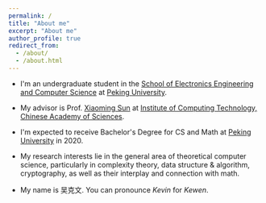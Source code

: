 ```yaml
---
permalink: /
title: "About me"
excerpt: "About me"
author_profile: true
redirect_from: 
  - /about/
  - /about.html
---
```


* I'm an undergraduate student in the [School of Electronics Engineering and Computer Science](http://eecs.pku.edu.cn/Home/HOME.htm) at [Peking University](http://english.pku.edu.cn/).
* My advisor is Prof. [Xiaoming Sun](http://www.carch.ac.cn/~xmsun/xmsun.htm) at [Institute of Computing Technology, Chinese Academy of Sciences](http://english.ict.cas.cn/).
* I'm expected to receive Bachelor's Degree for CS and Math at [Peking University](http://english.pku.edu.cn/) in 2020.
* My research interests lie in the general area of theoretical computer science, particularly in complexity theory, data structure & algorithm, cryptography, as well as their interplay and connection with math.

* My name is 吴克文. You can pronounce *Kevin* for *Kewen*.

